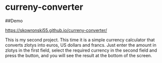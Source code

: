 # curreny-converter

##Demo

https://skowronski55.github.io/curreny-converter/

This is my second project. This time it is a simple currency calculator that converts zlotys into euros, US dollars and francs.
Just enter the amount in zlotys in the first field, select the required currency in the second field and press the button, and you will see the result at the bottom of the screen.
